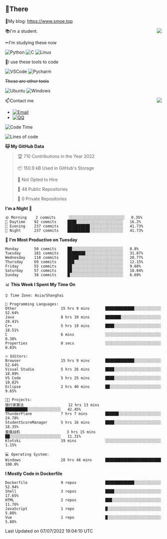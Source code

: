 
## 👏There

📰My blog: https://www.smoe.top

<img align="right" src="https://github-readme-stats.vercel.app/api/top-langs/?username=AkashiCoin"/>


📚I'm a student.

✏I'm studying these now

![Python](https://img.shields.io/badge/-Python-blue?style=flat-square&logo=Python&logoColor=fff)
![C](https://img.shields.io/badge/-C-585858?style=flat-square&logo=C&logoColor=fff)
![Linux](https://img.shields.io/badge/-Linux-black?style=flat-square&logo=Linux&logoColor=fff)

🔨I use these tools to code

![VSCode](https://img.shields.io/badge/-VSCode-blue?style=flat-square&logo=visualstudiocode&logoColor=fff)
![Pycharm](https://img.shields.io/badge/-Pycharm-green?style=flat-square&logo=pycharm&logoColor=fff)

 ~~These are other tools~~

![Ubuntu](https://img.shields.io/badge/-Ubuntu-orange?style=flat-square&logo=Ubuntu&logoColor=fff)
![Windows](https://img.shields.io/badge/-Windows-blue?style=flat-square&logo=Windows&logoColor=fff)

<img align="right" src="https://github-readme-stats.vercel.app/api?username=AkashiCoin" />


📫Contact me

* [![Email](https://img.shields.io/badge/Email-l1040186796@gmail.com-1?style=social&logoColor=fff)](mailto:l1040186796@gmail.com)
* [![QQ](https://img.shields.io/badge/QQ-1040186796-1?style=social&logoColor=fff)](tencent://AddContact/?fromId=45&fromSubId=1&subcmd=all&uin=1040186796&website=www.oicqzone.com)

<!--START_SECTION:waka-->
![Code Time](http://img.shields.io/badge/Code%20Time-0%20secs-blue)

![Lines of code](https://img.shields.io/badge/From%20Hello%20World%20I%27ve%20Written-5%20Thousand%20lines%20of%20code-blue)

**🐱 My GitHub Data** 

> 🏆 710 Contributions in the Year 2022
 > 
> 📦 150.9 kB Used in GitHub's Storage 
 > 
> 🚫 Not Opted to Hire
 > 
> 📜 48 Public Repositories 
 > 
> 🔑 0 Private Repositories  
 > 
**I'm a Night 🦉** 

```text
🌞 Morning    2 commits      ░░░░░░░░░░░░░░░░░░░░░░░░░   0.35% 
🌆 Daytime    92 commits     ████░░░░░░░░░░░░░░░░░░░░░   16.2% 
🌃 Evening    237 commits    ██████████░░░░░░░░░░░░░░░   41.73% 
🌙 Night      237 commits    ██████████░░░░░░░░░░░░░░░   41.73%

```
📅 **I'm Most Productive on Tuesday** 

```text
Monday       50 commits     ██░░░░░░░░░░░░░░░░░░░░░░░   8.8% 
Tuesday      181 commits    ████████░░░░░░░░░░░░░░░░░   31.87% 
Wednesday    118 commits    █████░░░░░░░░░░░░░░░░░░░░   20.77% 
Thursday     69 commits     ███░░░░░░░░░░░░░░░░░░░░░░   12.15% 
Friday       55 commits     ██░░░░░░░░░░░░░░░░░░░░░░░   9.68% 
Saturday     57 commits     ██░░░░░░░░░░░░░░░░░░░░░░░   10.04% 
Sunday       38 commits     █░░░░░░░░░░░░░░░░░░░░░░░░   6.69%

```


📊 **This Week I Spent My Time On** 

```text
⌚︎ Time Zone: Asia/Shanghai

💬 Programming Languages: 
Other                    15 hrs 9 mins       █████████████░░░░░░░░░░░░   52.64% 
Java                     8 hrs 10 mins       ███████░░░░░░░░░░░░░░░░░░   28.41% 
C++                      5 hrs 19 mins       ████░░░░░░░░░░░░░░░░░░░░░   18.51% 
C                        6 mins              ░░░░░░░░░░░░░░░░░░░░░░░░░   0.38% 
Properties               0 secs              ░░░░░░░░░░░░░░░░░░░░░░░░░   0.03%

🔥 Editors: 
Browser                  15 hrs 9 mins       █████████████░░░░░░░░░░░░   52.64% 
Visual Studio            5 hrs 26 mins       ████░░░░░░░░░░░░░░░░░░░░░   18.89% 
VS Code                  5 hrs 25 mins       ████░░░░░░░░░░░░░░░░░░░░░   18.82% 
Eclipse                  2 hrs 46 mins       ██░░░░░░░░░░░░░░░░░░░░░░░   9.65%

🐱‍💻 Projects: 
银行家算法                    12 hrs 13 mins      ██████████░░░░░░░░░░░░░░░   42.45% 
ThunderPlane             7 hrs 7 mins        ██████░░░░░░░░░░░░░░░░░░░   24.78% 
StudentScoreManager      5 hrs 16 mins       ████░░░░░░░░░░░░░░░░░░░░░   18.35% 
雷霆战机                     3 hrs 15 mins       ██░░░░░░░░░░░░░░░░░░░░░░░   11.31% 
Klotski                  19 mins             ░░░░░░░░░░░░░░░░░░░░░░░░░   1.15%

💻 Operating System: 
Windows                  28 hrs 46 mins      █████████████████████████   100.0%

```

**I Mostly Code in Dockerfile** 

```text
Dockerfile               9 repos             █████████████░░░░░░░░░░░░   52.94% 
Shell                    3 repos             ████░░░░░░░░░░░░░░░░░░░░░   17.65% 
HTML                     2 repos             ███░░░░░░░░░░░░░░░░░░░░░░   11.76% 
JavaScript               1 repo              █░░░░░░░░░░░░░░░░░░░░░░░░   5.88% 
Vue                      1 repo              █░░░░░░░░░░░░░░░░░░░░░░░░   5.88%

```



 Last Updated on 07/07/2022 19:04:10 UTC
<!--END_SECTION:waka-->
